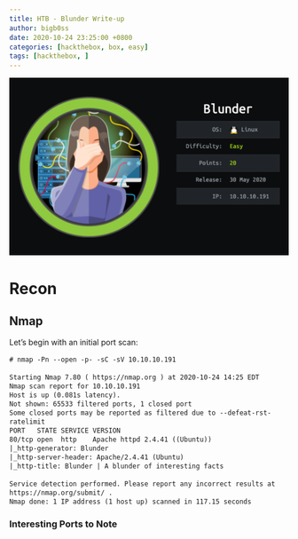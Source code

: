 ```yaml
---
title: HTB - Blunder Write-up
author: bigb0ss
date: 2020-10-24 23:25:00 +0800
categories: [hackthebox, box, easy]
tags: [hackthebox, ]
---
```


![image](/assets/img/post/htb/blunder/01_infocard.png)

<TBD>

# Recon

## Nmap

Let’s begin with an initial port scan:

```console
# nmap -Pn --open -p- -sC -sV 10.10.10.191

Starting Nmap 7.80 ( https://nmap.org ) at 2020-10-24 14:25 EDT
Nmap scan report for 10.10.10.191
Host is up (0.081s latency).
Not shown: 65533 filtered ports, 1 closed port
Some closed ports may be reported as filtered due to --defeat-rst-ratelimit
PORT   STATE SERVICE VERSION
80/tcp open  http    Apache httpd 2.4.41 ((Ubuntu))
|_http-generator: Blunder
|_http-server-header: Apache/2.4.41 (Ubuntu)
|_http-title: Blunder | A blunder of interesting facts

Service detection performed. Please report any incorrect results at https://nmap.org/submit/ .
Nmap done: 1 IP address (1 host up) scanned in 117.15 seconds
```

### Interesting Ports to Note

